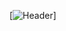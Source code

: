 [![Header](hhttps://github.com/Amantry7/amantry7/blob/main/assets/30a1c6cc66c23eb64e3f00f4eda45ee7.jpg)]